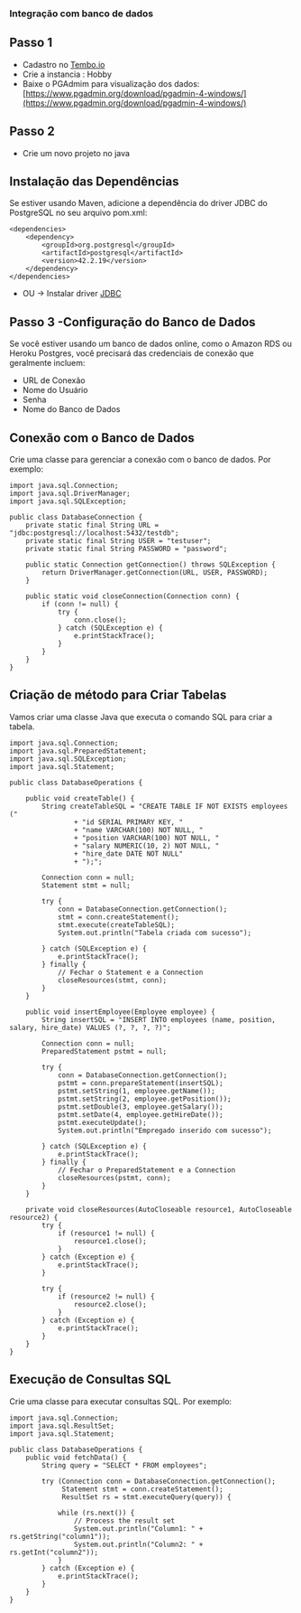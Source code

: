 ### Integração com banco de dados

## Passo 1
- Cadastro no [Tembo.io](https://tembo.io/)
- Crie a instancia : Hobby
- Baixe o PGAdmim para visualização dos dados: [https://www.pgadmin.org/download/pgadmin-4-windows/](https://www.pgadmin.org/download/pgadmin-4-windows/)

## Passo 2
- Crie um novo projeto no java

##  Instalação das Dependências
Se estiver usando Maven, adicione a dependência do driver JDBC do PostgreSQL no seu arquivo pom.xml:

```
<dependencies>
    <dependency>
        <groupId>org.postgresql</groupId>
        <artifactId>postgresql</artifactId>
        <version>42.2.19</version>
    </dependency>
</dependencies>
```

- OU -> Instalar driver [JDBC](https://jdbc.postgresql.org/download/)

## Passo 3 -Configuração do Banco de Dados
Se você estiver usando um banco de dados online, como o Amazon RDS ou Heroku Postgres, você precisará das credenciais de conexão que geralmente incluem:
- URL de Conexão
- Nome do Usuário
- Senha
- Nome do Banco de Dados


## Conexão com o Banco de Dados

Crie uma classe para gerenciar a conexão com o banco de dados. Por exemplo:


```
import java.sql.Connection;
import java.sql.DriverManager;
import java.sql.SQLException;

public class DatabaseConnection {
    private static final String URL = "jdbc:postgresql://localhost:5432/testdb";
    private static final String USER = "testuser";
    private static final String PASSWORD = "password";

    public static Connection getConnection() throws SQLException {
        return DriverManager.getConnection(URL, USER, PASSWORD);
    }

    public static void closeConnection(Connection conn) {
        if (conn != null) {
            try {
                conn.close();
            } catch (SQLException e) {
                e.printStackTrace();
            }
        }
    }
}

```
## Criação de método para Criar Tabelas
Vamos criar uma classe Java que executa o comando SQL para criar a tabela.

```
import java.sql.Connection;
import java.sql.PreparedStatement;
import java.sql.SQLException;
import java.sql.Statement;

public class DatabaseOperations {

    public void createTable() {
        String createTableSQL = "CREATE TABLE IF NOT EXISTS employees ("
                + "id SERIAL PRIMARY KEY, "
                + "name VARCHAR(100) NOT NULL, "
                + "position VARCHAR(100) NOT NULL, "
                + "salary NUMERIC(10, 2) NOT NULL, "
                + "hire_date DATE NOT NULL"
                + ");";

        Connection conn = null;
        Statement stmt = null;

        try {
            conn = DatabaseConnection.getConnection();
            stmt = conn.createStatement();
            stmt.execute(createTableSQL);
            System.out.println("Tabela criada com sucesso");

        } catch (SQLException e) {
            e.printStackTrace();
        } finally {
            // Fechar o Statement e a Connection
            closeResources(stmt, conn);
        }
    }

    public void insertEmployee(Employee employee) {
        String insertSQL = "INSERT INTO employees (name, position, salary, hire_date) VALUES (?, ?, ?, ?)";

        Connection conn = null;
        PreparedStatement pstmt = null;

        try {
            conn = DatabaseConnection.getConnection();
            pstmt = conn.prepareStatement(insertSQL);
            pstmt.setString(1, employee.getName());
            pstmt.setString(2, employee.getPosition());
            pstmt.setDouble(3, employee.getSalary());
            pstmt.setDate(4, employee.getHireDate());
            pstmt.executeUpdate();
            System.out.println("Empregado inserido com sucesso");

        } catch (SQLException e) {
            e.printStackTrace();
        } finally {
            // Fechar o PreparedStatement e a Connection
            closeResources(pstmt, conn);
        }
    }

    private void closeResources(AutoCloseable resource1, AutoCloseable resource2) {
        try {
            if (resource1 != null) {
                resource1.close();
            }
        } catch (Exception e) {
            e.printStackTrace();
        }

        try {
            if (resource2 != null) {
                resource2.close();
            }
        } catch (Exception e) {
            e.printStackTrace();
        }
    }
}

```


## Execução de Consultas SQL

Crie uma classe para executar consultas SQL. Por exemplo:

```
import java.sql.Connection;
import java.sql.ResultSet;
import java.sql.Statement;

public class DatabaseOperations {
    public void fetchData() {
        String query = "SELECT * FROM employees";
        
        try (Connection conn = DatabaseConnection.getConnection();
             Statement stmt = conn.createStatement();
             ResultSet rs = stmt.executeQuery(query)) {
            
            while (rs.next()) {
                // Process the result set
                System.out.println("Column1: " + rs.getString("column1"));
                System.out.println("Column2: " + rs.getInt("column2"));
            }
        } catch (Exception e) {
            e.printStackTrace();
        }
    }
}
```
